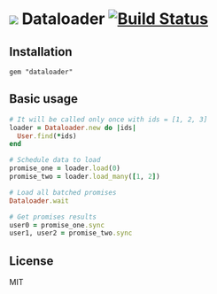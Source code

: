 # ![](http://i.imgur.com/i0afc40.png) Dataloader [![Build Status](https://travis-ci.org/sheerun/dataloader.svg?branch=master)](https://travis-ci.org/sheerun/dataloader)

## Installation

```
gem "dataloader"
```

## Basic usage

```rb
# It will be called only once with ids = [1, 2, 3]
loader = Dataloader.new do |ids|
  User.find(*ids)
end

# Schedule data to load
promise_one = loader.load(0)
promise_two = loader.load_many([1, 2])

# Load all batched promises
Dataloader.wait

# Get promises results
user0 = promise_one.sync
user1, user2 = promise_two.sync
```

## License

MIT
